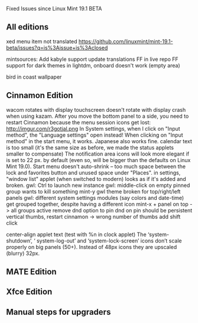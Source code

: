 Fixed Issues since Linux Mint 19.1 BETA

All editions
------------

xed menu item not translated
https://github.com/linuxmint/mint-19.1-beta/issues?q=is%3Aissue+is%3Aclosed

mintsources: Add kabyle support
update translations
FF in live repo
FF support for dark themes
in lightdm, onboard doesn't work (empty area)

bird in coast wallpaper

Cinnamon Edition
----------------

wacom rotates with display
touchscreen doesn't rotate with display
crash when using kazam.
After you move the bottom panel to a side, you need to restart Cinnamon because the menu session icons get lost: http://imgur.com/r3gotjal.png
In System settings, when I click on "Input method", the "Language settings" open instead! When clicking on "Input method" in the start menu, it works. Japanese also works fine.
calendar text is too small (it's the same size as before, we made the status applets smaller to compensate)
The notification area icons will look more elegant if is set to 22 px. by default (even so, will be bigger than the defaults on Linux Mint 19.0).
Start menu doesn't auto-shrink – too much space between the lock and favorites button and unused space under "Places".
in settings, "window list" applet (when switched to modern) looks as if it's added and broken.
gwl: Ctrl to launch new instance
gwl: middle-click on empty pinned group wants to kill something
mint-y gwl theme broken for top/right/left panels
gwl:
  different system settings modules (say colors and date-time) get grouped together, despite having a different icon
  mint-x + panel on top -> all groups active
  remove dnd option to pin
  dnd on pin should be persistent
  vertical thumbs, restart cinnamon -> wrong number of thumbs
  add shift click

center-align applet text (test with %n in clock applet)
The ‘system-shutdown’, ‘ system-log-out’ and ‘system-lock-screen’ icons don’t scale properly on big panels (50+). Instead of 48px icons they are upscaled (blurry) 32px.

MATE Edition
------------

Xfce Edition
------------

Manual steps for upgraders
--------------------------
